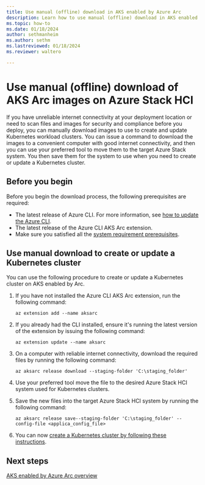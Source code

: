 ```yaml
---
title: Use manual (offline) download in AKS enabled by Azure Arc
description: Learn how to use manual (offline) download in AKS enabled by Arc.
ms.topic: how-to
ms.date: 01/18/2024
author: sethmanheim
ms.author: sethm 
ms.lastreviewed: 01/18/2024
ms.reviewer: waltero

---
```

# Use manual (offline) download of AKS Arc images on Azure Stack HCI

If you have unreliable internet connectivity at your deployment location or need to scan files and images for security and compliance before you deploy, you can manually download images to use to create and update Kubernetes workload clusters. You can issue a command to download the images to a convenient computer with good internet connectivity, and then you can use your preferred tool to move them to the target Azure Stack system. You then save them for the system to use when you need to create or update a Kubernetes cluster.

## Before you begin

Before you begin the download process, the following prerequisites are required:

- The latest release of Azure CLI. For more information, see [how to update the Azure CLI](/cli/azure/update-azure-cli).
- The latest release of the Azure CLI AKS Arc extension.
- Make sure you satisfied all the [system requirement prerequisites](system-requirements.md).

## Use manual download to create or update a Kubernetes cluster

You can use the following procedure to create or update a Kubernetes cluster on AKS enabled by Arc.

1. If you have not installed the Azure CLI AKS Arc extension, run the following command:

   ```azurecli
   az extension add --name aksarc
   ```

1. If you already had the CLI installed, ensure it's running the latest version of the extension by issuing the following command:

   ```azurecli
   az extension update --name aksarc
   ```

1. On a computer with reliable internet connectivity, download the required files by running the following command:

   ```azurecli
   az aksarc release download --staging-folder 'C:\staging_folder'
   ```

1. Use your preferred tool move the file to the desired Azure Stack HCI system used for Kubernetes clusters.
1. Save the new files into the target Azure Stack HCI system by running the following command:

   ```azurecli
   az aksarc release save--staging-folder 'C:\staging_folder' --config-file <applica_config_file>
   ```

1. You can now [create a Kubernetes cluster by following these instructions](aks-create-clusters-cli.md).

## Next steps

[AKS enabled by Azure Arc overview](aks-overview.md)